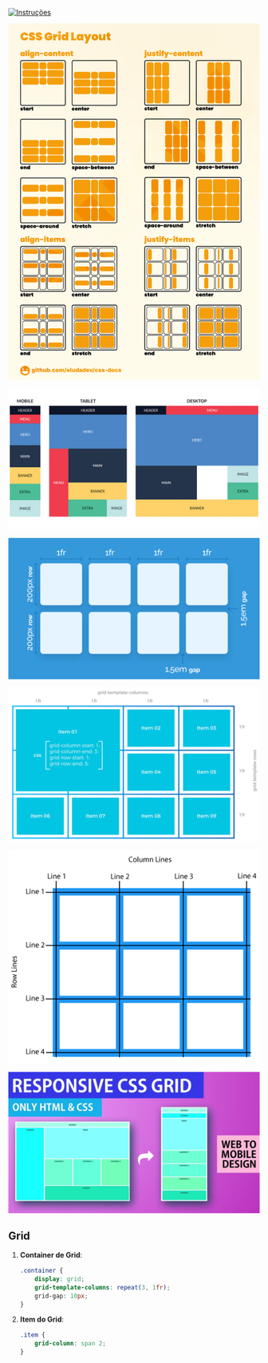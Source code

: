 [![Instruções](https://img.shields.io/badge/Back-red?style=for-the-badge)](readme.md)

![](img/1ja49d3svo191.png)

![](img/7vpUPMSbPfhxiUNYj5XnE6.jpg)

![](img/basic-setup-600x337.png)

![](img/G14.jpg)

![](img/grid_lines.png)

![](img/maxresdefault.jpg)


## Grid
1. **Container de Grid**:
   ```css
   .container {
       display: grid;
       grid-template-columns: repeat(3, 1fr);
       grid-gap: 10px;
   }
   ```
2. **Item do Grid**:
   ```css
   .item {
       grid-column: span 2;
   }
   ```

